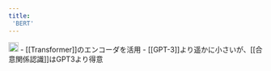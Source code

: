 ```yaml
---
title:
 'BERT'
---
```


<img src='https://scrapbox.io/api/pages/blu3mo-public/情報科学の達人/icon' alt='情報科学の達人.icon' height="19.5"/>
- [[Transformer]]のエンコーダを活用
- [[GPT-3]]より遥かに小さいが、[[合意関係認識]]はGPT3より得意